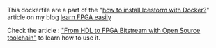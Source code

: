 This dockerfile are a part of the "[how to install Icestorm with Docker?](https://learn-fpga-easily.com/how-to-install-icestorm-with-docker/)" article on my blog [learn FPGA easily](https://learn-fpga-easily.com/)

Check the article : ["From HDL to FPGA Bitstream with Open Source toolchain"](https://learn-fpga-easily.com/from-hdl-to-fpga-bitstream-with-open-source-toolchain/) to learn how to use it. 